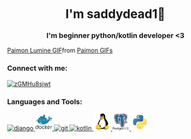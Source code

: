 <h1 align="center">I'm saddydead1🦎</h1>
<h3 align="center">I'm beginner python/kotlin developer <3</h3>

<div class="tenor-gif-embed" data-postid="15585516621377044995" data-share-method="host" data-aspect-ratio="1.76596" data-width="100%"><a href="https://tenor.com/view/paimon-lumine-pixel-emergency-food-gif-15585516621377044995">Paimon Lumine GIF</a>from <a href="https://tenor.com/search/paimon-gifs">Paimon GIFs</a></div> <script type="text/javascript" async src="https://tenor.com/embed.js"></script>

<h3 align="left">Connect with me:</h3>
<p align="left">
<a href="https://discord.gg/zGMHu8sjwt" target="blank"><img align="center" src="https://raw.githubusercontent.com/rahuldkjain/github-profile-readme-generator/master/src/images/icons/Social/discord.svg" alt="zGMHu8sjwt" height="30" width="40" /></a>
</p>

<h3 align="left">Languages and Tools:</h3>
<p align="left"> <a href="https://www.djangoproject.com/" target="_blank" rel="noreferrer"> <img src="https://cdn.worldvectorlogo.com/logos/django.svg" alt="django" width="40" height="40"/> </a> <a href="https://www.docker.com/" target="_blank" rel="noreferrer"> <img src="https://raw.githubusercontent.com/devicons/devicon/master/icons/docker/docker-original-wordmark.svg" alt="docker" width="40" height="40"/> </a> <a href="https://git-scm.com/" target="_blank" rel="noreferrer"> <img src="https://www.vectorlogo.zone/logos/git-scm/git-scm-icon.svg" alt="git" width="40" height="40"/> </a> <a href="https://kotlinlang.org" target="_blank" rel="noreferrer"> <img src="https://www.vectorlogo.zone/logos/kotlinlang/kotlinlang-icon.svg" alt="kotlin" width="40" height="40"/> </a> <a href="https://www.linux.org/" target="_blank" rel="noreferrer"> <img src="https://raw.githubusercontent.com/devicons/devicon/master/icons/linux/linux-original.svg" alt="linux" width="40" height="40"/> </a> <a href="https://www.postgresql.org" target="_blank" rel="noreferrer"> <img src="https://raw.githubusercontent.com/devicons/devicon/master/icons/postgresql/postgresql-original-wordmark.svg" alt="postgresql" width="40" height="40"/> </a> <a href="https://www.python.org" target="_blank" rel="noreferrer"> <img src="https://raw.githubusercontent.com/devicons/devicon/master/icons/python/python-original.svg" alt="python" width="40" height="40"/> </a> </p>
